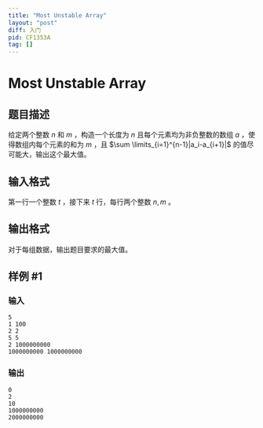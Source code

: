 ```yaml
---
title: "Most Unstable Array"
layout: "post"
diff: 入门
pid: CF1353A
tag: []
---
```


# Most Unstable Array

## 题目描述

给定两个整数 $n$ 和 $m$ ，构造一个长度为 $n$ 且每个元素均为非负整数的数组 $a$ ，使得数组内每个元素的和为 $m$ ，且 $\sum \limits_{i=1}^{n-1}|a_i-a_{i+1}|$ 的值尽可能大，输出这个最大值。

## 输入格式

第一行一个整数 $t$ ，接下来 $t$ 行，每行两个整数 $n,m$ 。

## 输出格式

对于每组数据，输出题目要求的最大值。

## 样例 #1

### 输入

```
5
1 100
2 2
5 5
2 1000000000
1000000000 1000000000
```

### 输出

```
0
2
10
1000000000
2000000000
```

